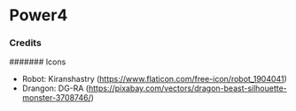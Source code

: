 # Power4

### Credits

####### Icons

- Robot: Kiranshastry (https://www.flaticon.com/free-icon/robot_1904041)
- Drangon: DG-RA (https://pixabay.com/vectors/dragon-beast-silhouette-monster-3708746/)
